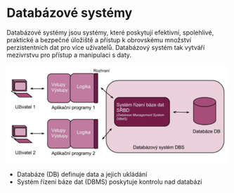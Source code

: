 # Databázové systémy
Databázové systémy jsou systémy, které poskytují efektivní, spolehlivé, praktické a bezpečné úložiště a přístup k obrovskému množství perzistentních dat pro více uživatelů. Databázový systém tak vytváří mezivrstvu pro přístup a manipulaci s daty.

![Databázový systém](../images/databazovy_system.png)

- Databáze (DB) definuje data a jejich ukládání
- Systém řízení báze dat (DBMS) poskytuje kontrolu nad databází
